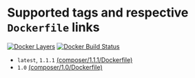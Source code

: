 # Supported tags and respective `Dockerfile` links
[![Docker Layers](https://images.microbadger.com/badges/image/ardeveloppement/composer.svg)][microbadger]
[![Docker Build Status](https://img.shields.io/docker/build/ardeveloppement/composer.svg)][dockerstore]

* `latest`, `1.1.1` [(composer/1.1.1/Dockerfile)](https://github.com/ArDeveloppement/docker-images/blob/master/composer/1.1.1/Dockerfile)
* `1.0` [(composer/1.0/Dockerfile)](https://github.com/ArDeveloppement/docker-images/blob/master/composer/1.0/Dockerfile)

[microbadger]: https://microbadger.com/images/ardeveloppement/composer
[dockerstore]: https://store.docker.com/community/images/ardeveloppement/composer